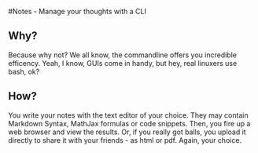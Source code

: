 #Notes - Manage your thoughts with a CLI


## Why?
Because why not? We all know, the commandline offers you incredible efficency. Yeah, I know, GUIs come in handy, but hey, real linuxers use bash, ok?

## How?
You write your notes with the text editor of your choice. They may contain Markdown Syntax, MathJax formulas or code snippets. Then, you fire up a web browser and view the results. Or, if you really got balls, you upload it directly to share it with your friends - as html or pdf. Again, your choice.


